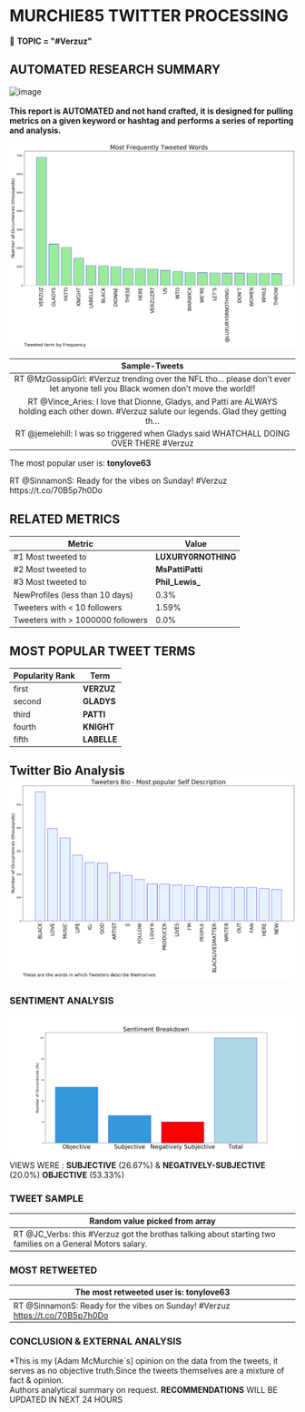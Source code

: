 # MURCHIE85 TWITTER PROCESSING 
&#x1F34E; **TOPIC = "#Verzuz"**

## AUTOMATED RESEARCH SUMMARY

![image](https://marketingplatform.google.com/about/static/images/gmp/analytics-smb-benefit.jpg)
<br></br>
<b> This report is AUTOMATED and not hand crafted, it is designed for pulling metrics on a given keyword or hashtag and performs a series of reporting and analysis.</b>



![image](TWEETS.png)



|                **Sample-Tweets**        |
| :-------------: |
| RT @MzGossipGirl: #Verzuz trending over the NFL tho... please don’t ever let anyone tell you Black women don’t move the world!! |
| RT @Vince_Aries: I love that Dionne, Gladys, and Patti are ALWAYS holding each other down. #Verzuz salute our legends. Glad they getting th… |
| RT @jemelehill: I was so triggered when Gladys said WHATCHALL DOING OVER THERE #Verzuz |

The most popular user is: **tonylove63**
<div class="alert alert-block alert-danger"> RT @SinnamonS: Ready for the vibes on Sunday! #Verzuz 
https://t.co/70B5p7h0Do</div>

## RELATED METRICS<br>
| Metric | Value |
| ------------- | ------------- |
| #1 Most tweeted to  | **LUXURY0RNOTHING** |
| #2 Most tweeted to  | **MsPattiPatti** |
| #3 Most tweeted to  | **Phil_Lewis_** |
| NewProfiles (less than 10 days) | 0.3%  |
| Tweeters with < 10 followers  | 1.59%|
| Tweeters with > 1000000 followers  | 0.0%  |



## MOST POPULAR TWEET TERMS 


| Popularity Rank  | Term |
| ------------- | ------------- |
| first  | **VERZUZ**  |
| second  | **GLADYS**  |
| third  | **PATTI** |
| fourth  | **KNIGHT**  |
| fifth  | **LABELLE**  |


## Twitter Bio Analysis![image](BIO.png)
### SENTIMENT ANALYSIS
![image](sentiment.png)
VIEWS WERE : **SUBJECTIVE**  (26.67%) & **NEGATIVELY-SUBJECTIVE** (20.0%) **OBJECTIVE** (53.33%)

### TWEET SAMPLE 
| Random value picked from array |
| ------------- |
|RT @JC_Verbs: this #Verzuz got the brothas talking about starting two families on a General Motors salary. |

### MOST RETWEETED 

| The most retweeted user is: **tonylove63**  |
| ------------- |
| RT @SinnamonS: Ready for the vibes on Sunday! #Verzuz https://t.co/70B5p7h0Do |

### CONCLUSION & EXTERNAL ANALYSIS

*This is my [Adam McMurchie`s] opinion on the data from the tweets, it serves as no objective truth.Since the tweets themselves are a mixture of fact & opinion.<br>
Authors analytical summary on request.
**RECOMMENDATIONS** WILL BE UPDATED IN NEXT  24 HOURS <br>